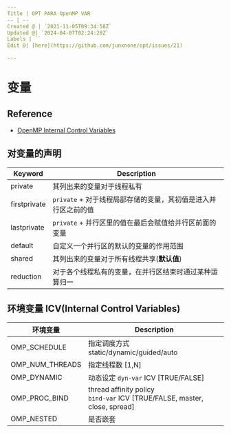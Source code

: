 ```yaml
---
Title | OPT PARA OpenMP VAR
-- | --
Created @ | `2021-11-05T09:34:58Z`
Updated @| `2024-04-07T02:24:28Z`
Labels | ``
Edit @| [here](https://github.com/junxnone/opt/issues/21)

---
```

# 变量

## Reference
- [OpenMP Internal Control Variables](https://www.openmp.org/spec-html/5.0/openmpse13.html)


## 对变量的声明

Keyword | Description
-- | --
private | 其列出来的变量对于线程私有
firstprivate |  `private` + 对于线程局部存储的变量，其初值是进入并行区之前的值
lastprivate | `private` + 并行区里的值在最后会赋值给并行区前面的变量
default | 自定义一个并行区的默认的变量的作用范围
shared |其列出来的变量对于所有线程共享(**默认值**)
reduction | 对于各个线程私有的变量，在并行区结束时通过某种运算归一

## 环境变量 ICV(Internal Control Variables)


环境变量 | Description
-- | --
OMP_SCHEDULE | 指定调度方式<br>static/dynamic/guided/auto
OMP_NUM_THREADS | 指定线程数 [1,N]
OMP_DYNAMIC | 动态设定 `dyn-var` ICV [TRUE/FALSE]
OMP_PROC_BIND | thread affinity policy<br>`bind-var` ICV [TRUE/FALSE, master, close, spread]
OMP_NESTED | 是否嵌套




